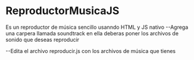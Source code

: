 # ReproductorMusicaJS
Es un reproductor de música sencillo
usanndo HTML y JS nativo
--Agrega una carpera llamada soundtrack en ella deberas poner los archivos de sonido que deseas reproducir

--Edita el archivo reproducir.js con los archivos de música que tienes
